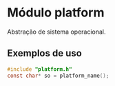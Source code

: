 # Módulo platform

Abstração de sistema operacional.

## Exemplos de uso

```c
#include "platform.h"
const char* so = platform_name();
```
